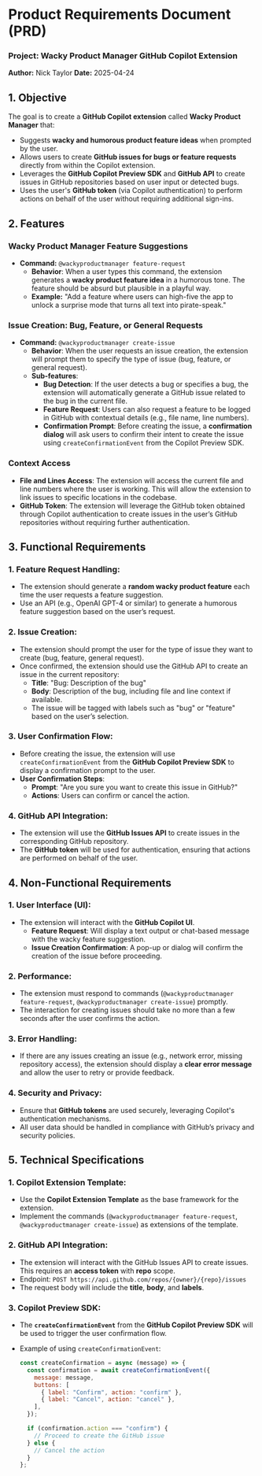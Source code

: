 # Product Requirements Document (PRD)
### Project: **Wacky Product Manager GitHub Copilot Extension**
**Author:** Nick Taylor
**Date:** 2025-04-24

## 1. Objective

The goal is to create a **GitHub Copilot extension** called **Wacky Product Manager** that:
- Suggests **wacky and humorous product feature ideas** when prompted by the user.
- Allows users to create **GitHub issues for bugs or feature requests** directly from within the Copilot extension.
- Leverages the **GitHub Copilot Preview SDK** and **GitHub API** to create issues in GitHub repositories based on user input or detected bugs.
- Uses the user's **GitHub token** (via Copilot authentication) to perform actions on behalf of the user without requiring additional sign-ins.

## 2. Features

### Wacky Product Manager Feature Suggestions
- **Command:** `@wackyproductmanager feature-request`
  - **Behavior**: When a user types this command, the extension generates a **wacky product feature idea** in a humorous tone. The feature should be absurd but plausible in a playful way.
  - **Example:** "Add a feature where users can high-five the app to unlock a surprise mode that turns all text into pirate-speak."

### Issue Creation: Bug, Feature, or General Requests
- **Command:** `@wackyproductmanager create-issue`
  - **Behavior**: When the user requests an issue creation, the extension will prompt them to specify the type of issue (bug, feature, or general request).
  - **Sub-features**:
    - **Bug Detection**: If the user detects a bug or specifies a bug, the extension will automatically generate a GitHub issue related to the bug in the current file.
    - **Feature Request**: Users can also request a feature to be logged in GitHub with contextual details (e.g., file name, line numbers).
    - **Confirmation Prompt**: Before creating the issue, a **confirmation dialog** will ask users to confirm their intent to create the issue using `createConfirmationEvent` from the Copilot Preview SDK.

### Context Access
- **File and Lines Access**: The extension will access the current file and line numbers where the user is working. This will allow the extension to link issues to specific locations in the codebase.
- **GitHub Token**: The extension will leverage the GitHub token obtained through Copilot authentication to create issues in the user’s GitHub repositories without requiring further authentication.

## 3. Functional Requirements

### 1. Feature Request Handling:
- The extension should generate a **random wacky product feature** each time the user requests a feature suggestion.
- Use an API (e.g., OpenAI GPT-4 or similar) to generate a humorous feature suggestion based on the user’s request.

### 2. Issue Creation:
- The extension should prompt the user for the type of issue they want to create (bug, feature, general request).
- Once confirmed, the extension should use the GitHub API to create an issue in the current repository:
  - **Title**: "Bug: Description of the bug"
  - **Body**: Description of the bug, including file and line context if available.
  - The issue will be tagged with labels such as "bug" or "feature" based on the user’s selection.

### 3. User Confirmation Flow:
- Before creating the issue, the extension will use `createConfirmationEvent` from the **GitHub Copilot Preview SDK** to display a confirmation prompt to the user.
- **User Confirmation Steps**:
  - **Prompt**: "Are you sure you want to create this issue in GitHub?"
  - **Actions**: Users can confirm or cancel the action.

### 4. GitHub API Integration:
- The extension will use the **GitHub Issues API** to create issues in the corresponding GitHub repository.
- The **GitHub token** will be used for authentication, ensuring that actions are performed on behalf of the user.

## 4. Non-Functional Requirements

### 1. User Interface (UI):
- The extension will interact with the **GitHub Copilot UI**.
  - **Feature Request**: Will display a text output or chat-based message with the wacky feature suggestion.
  - **Issue Creation Confirmation**: A pop-up or dialog will confirm the creation of the issue before proceeding.

### 2. Performance:
- The extension must respond to commands (`@wackyproductmanager feature-request`, `@wackyproductmanager create-issue`) promptly.
- The interaction for creating issues should take no more than a few seconds after the user confirms the action.

### 3. Error Handling:
- If there are any issues creating an issue (e.g., network error, missing repository access), the extension should display a **clear error message** and allow the user to retry or provide feedback.

### 4. Security and Privacy:
- Ensure that **GitHub tokens** are used securely, leveraging Copilot's authentication mechanisms.
- All user data should be handled in compliance with GitHub’s privacy and security policies.

## 5. Technical Specifications

### 1. Copilot Extension Template:
- Use the **Copilot Extension Template** as the base framework for the extension.
- Implement the commands (`@wackyproductmanager feature-request`, `@wackyproductmanager create-issue`) as extensions of the template.

### 2. GitHub API Integration:
- The extension will interact with the GitHub Issues API to create issues. This requires an **access token** with **repo** scope.
- Endpoint:
  `POST https://api.github.com/repos/{owner}/{repo}/issues`
- The request body will include the **title**, **body**, and **labels**.

### 3. Copilot Preview SDK:
- The **`createConfirmationEvent`** from the **GitHub Copilot Preview SDK** will be used to trigger the user confirmation flow.
- Example of using `createConfirmationEvent`:

  ```javascript
  const createConfirmation = async (message) => {
    const confirmation = await createConfirmationEvent({
      message: message,
      buttons: [
        { label: "Confirm", action: "confirm" },
        { label: "Cancel", action: "cancel" },
      ],
    });

    if (confirmation.action === "confirm") {
      // Proceed to create the GitHub issue
    } else {
      // Cancel the action
    }
  };
